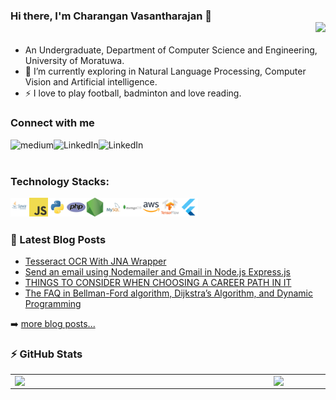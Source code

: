 ### Hi there, I'm Charangan Vasantharajan 👋 <div align = 'right'>![](https://komarev.com/ghpvc/?username=chaarangan&color=yellow)</div>

<!--
**charangan/charangan** is a ✨ _special_ ✨ repository because its `README.md` (this file) appears on your GitHub profile.-->

- An Undergraduate, Department of Computer Science and Engineering, University of Moratuwa.
- 🌱 I’m currently exploring in Natural Language Processing, Computer Vision and Artificial intelligence.
-  ⚡ I love to play football, badminton and love reading.

### Connect with me
[<img align="left" alt="medium" src="https://img.shields.io/badge/medium-%2312100E.svg?&style=for-the-badge&logo=medium&logoColor=white" />][blog]
[<img align="left" alt="LinkedIn" src="https://img.shields.io/badge/linkedin-%230077B5.svg?&style=for-the-badge&logo=linkedin&logoColor=white" />][linkedin]
[<img align="left" alt="LinkedIn" src="https://img.shields.io/badge/citations-%230077B5.svg?&style=for-the-badge&logo=linkedin&logoColor=white" />][linkedin]
<br />
<br />

### Technology Stacks:
[<img align="left" alt="Java" width="30px" src="https://raw.githubusercontent.com/github/explore/80688e429a7d4ef2fca1e82350fe8e3517d3494d/topics/java/java.png" />][blog]
[<img align="left" alt="Javascript" width="30px" src="https://raw.githubusercontent.com/github/explore/80688e429a7d4ef2fca1e82350fe8e3517d3494d/topics/javascript/javascript.png" />][blog]
[<img align="left" alt="Python" width="30px" src="https://raw.githubusercontent.com/github/explore/80688e429a7d4ef2fca1e82350fe8e3517d3494d/topics/python/python.png" />][blog]
[<img align="left" alt="PHP" width="30px" src="https://raw.githubusercontent.com/github/explore/80688e429a7d4ef2fca1e82350fe8e3517d3494d/topics/php/php.png" />][blog]
[<img align="left" alt="NodeJs" width="30px" src="https://raw.githubusercontent.com/github/explore/80688e429a7d4ef2fca1e82350fe8e3517d3494d/topics/nodejs/nodejs.png" />][blog]
[<img align="left" alt="MySql" width="30px" src="https://raw.githubusercontent.com/github/explore/80688e429a7d4ef2fca1e82350fe8e3517d3494d/topics/mysql/mysql.png" />][blog]
[<img align="left" alt="MongoDB" width="30px" src="https://raw.githubusercontent.com/github/explore/80688e429a7d4ef2fca1e82350fe8e3517d3494d/topics/mongodb/mongodb.png" />][blog]
[<img align="left" alt="AWS" width="30px" src="https://raw.githubusercontent.com/github/explore/fbceb94436312b6dacde68d122a5b9c7d11f9524/topics/aws/aws.png" />][blog]
[<img align="left" alt="TensorFlow" width="30px" src="https://raw.githubusercontent.com/github/explore/80688e429a7d4ef2fca1e82350fe8e3517d3494d/topics/tensorflow/tensorflow.png" />][blog]
[<img align="left" alt="Flutter" width="30px" src="https://raw.githubusercontent.com/github/explore/80688e429a7d4ef2fca1e82350fe8e3517d3494d/topics/flutter/flutter.png" />][blog]

<br />
<br />

### 📕 Latest Blog Posts

<!-- BLOG-POST-LIST:START -->
- [Tesseract OCR With JNA Wrapper](https://medium.com/swlh/tesseract-ocr-with-java-jna-8b046dafcc85)
- [Send an email using Nodemailer and Gmail in Node.js Express.js](https://charangan.medium.com/send-an-email-using-nodemailer-and-gmail-in-node-js-express-js-34523d5e0aa4)
- [THINGS TO CONSIDER WHEN CHOOSING A CAREER PATH IN IT](https://charangan.medium.com/things-to-consider-when-choosing-a-career-path-in-it-d82b6ad9b3c7)
- [The FAQ in Bellman-Ford algorithm, Dijkstra’s Algorithm, and Dynamic Programming
](https://charangan.medium.com/the-faq-in-bellman-ford-algorithm-dijkstras-algorithm-and-dynamic-programming-a1c5f4734524)
<!-- BLOG-POST-LIST:END -->

➡️ [more blog posts...](https://charangan.medium.com/)

### :zap: GitHub Stats

<center>
  <table>
    <tr>
        <td><img width="400px" align="left" src="https://github-readme-stats.ereshzealous.vercel.app/api/top-langs/?username=chaarangan&hide=html&layout=compact&theme=buefy" /></td>
        <td><img width="495px" align="left" src="https://github-readme-stats.ereshzealous.vercel.app/api?username=chaarangan&hide=html&layout=compact&theme=buefy"/></td>
    </tr>   
  </table>
</center>


[blog]: https://charangan.medium.com/
[linkedin]: https://www.linkedin.com/in/charangan/
